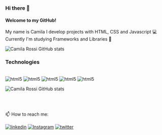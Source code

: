 ### Hi there 👋
#### Welcome to my GitHub!
My name is Camila
I develop projects with HTML, CSS and Javascript :computer: <br/>
Currently I'm studying Frameworks and Libraries 🌱


![Camila Rossi GitHub stats](https://github-readme-stats.vercel.app/api?username=camilahrossii&theme=dracula) 

### Technologies
<div style="display: inline-block"><br/>
  <img align="center" alt="html5" src="https://img.shields.io/badge/HTML5-E34F26?style=for-the-badge&logo=html5&logoColor=white" />
  <img align="center" alt="html5" src="https://img.shields.io/badge/CSS3-1572B6?style=for-the-badge&logo=css3&logoColor=white" />
  <img align="center" alt="html5" src="https://img.shields.io/badge/JavaScript-F7DF1E?style=for-the-badge&logo=javascript&logoColor=black)" />
  <img align="center" alt="html5" src="https://img.shields.io/badge/jQuery-0769AD?style=for-the-badge&logo=jquery&logoColor=white" />
  <img align="center" alt="html5" src="https://img.shields.io/badge/React-20232A?style=for-the-badge&logo=react&logoColor=61DAFB" />
</div><br/>

![Camila Rossi GitHub stats](https://github-readme-stats.vercel.app/api/top-langs/?username=camilahrossii&theme=dracula)


<br/>
<br/>

📫 How to reach me: <br/>
<br/>
[![linkedin](https://img.shields.io/badge/LinkedIn-0077B5?style=for-the-badge&logo=linkedin&logoColor=white)](https://www.linkedin.com/in/camila-rossi-82b2b667/) [![Instagram](https://img.shields.io/badge/Instagram-E4405F?style=for-the-badge&logo=instagram&logoColor=white)](https://www.instagram.com/camilahrossi/) [![twitter](https://img.shields.io/badge/Twitter-1DA1F2?style=for-the-badge&logo=twitter&logoColor=white)](https://twitter.com/camilahrossi)
